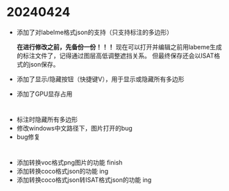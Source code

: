 # 20240424

- 添加了对labelme格式json的支持（只支持标注的多边形）

    **在进行修改之前，先备份一份！！！**
    现在可以打开并编辑之前用labeme生成的标注文件了，记得通过图层高低调整遮挡关系。
    但最终保存还会以ISAT格式的json保存。

- 添加了显示/隐藏按钮（快捷键V），用于显示或隐藏所有多边形
- 添加了GPU显存占用

# 

- 标注时隐藏所有多边形
- 修改windows中文路径下，图片打开的bug
- bug修复

# 
- 添加转换voc格式png图片的功能 finish
- 添加转换coco格式json的功能 ing
- 添加转换coco格式json转ISAT格式json的功能 ing